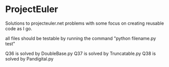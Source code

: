 ProjectEuler
============

Solutions to projecteuler.net problems with some focus on creating reusable code as I go. 

all files should be testable by running the command "python filename.py test"

Q36 is solved by DoubleBase.py
Q37 is solved by Truncatable.py
Q38 is solved by Pandigital.py
